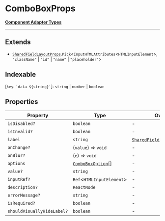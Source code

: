 # ComboBoxProps

[**Component Adapter Types**](component-inventory.md)

***

## Extends

- [`SharedFieldLayoutProps`](FieldLayout.FieldLayoutTypes.Interface.SharedFieldLayoutProps.md).`Pick`\<`InputHTMLAttributes`\<`HTMLInputElement`\>, `"className"` \| `"id"` \| `"name"` \| `"placeholder"`\>

## Indexable

\[`key`: `` `data-${string}` ``\]: `string` \| `number` \| `boolean`

## Properties

| Property | Type | Overrides | Inherited from |
| ------ | ------ | ------ | ------ |
| <a id="isdisabled"></a> `isDisabled?` | `boolean` | - | - |
| <a id="isinvalid"></a> `isInvalid?` | `boolean` | - | - |
| <a id="label"></a> `label` | `string` | [`SharedFieldLayoutProps`](FieldLayout.FieldLayoutTypes.Interface.SharedFieldLayoutProps.md).[`label`](FieldLayout.FieldLayoutTypes.Interface.SharedFieldLayoutProps.md#label) | - |
| <a id="onchange"></a> `onChange?` | (`value`) => `void` | - | - |
| <a id="onblur"></a> `onBlur?` | (`e`) => `void` | - | - |
| <a id="options"></a> `options` | [`ComboBoxOption`](ComboBox.ComboBoxTypes.Interface.ComboBoxOption.md)[] | - | - |
| <a id="value"></a> `value?` | `string` | - | - |
| <a id="inputref"></a> `inputRef?` | `Ref`\<`HTMLInputElement`\> | - | - |
| <a id="description"></a> `description?` | `ReactNode` | - | [`SharedFieldLayoutProps`](FieldLayout.FieldLayoutTypes.Interface.SharedFieldLayoutProps.md).[`description`](FieldLayout.FieldLayoutTypes.Interface.SharedFieldLayoutProps.md#description) |
| <a id="errormessage"></a> `errorMessage?` | `string` | - | [`SharedFieldLayoutProps`](FieldLayout.FieldLayoutTypes.Interface.SharedFieldLayoutProps.md).[`errorMessage`](FieldLayout.FieldLayoutTypes.Interface.SharedFieldLayoutProps.md#errormessage) |
| <a id="isrequired"></a> `isRequired?` | `boolean` | - | [`SharedFieldLayoutProps`](FieldLayout.FieldLayoutTypes.Interface.SharedFieldLayoutProps.md).[`isRequired`](FieldLayout.FieldLayoutTypes.Interface.SharedFieldLayoutProps.md#isrequired) |
| <a id="shouldvisuallyhidelabel"></a> `shouldVisuallyHideLabel?` | `boolean` | - | [`SharedFieldLayoutProps`](FieldLayout.FieldLayoutTypes.Interface.SharedFieldLayoutProps.md).[`shouldVisuallyHideLabel`](FieldLayout.FieldLayoutTypes.Interface.SharedFieldLayoutProps.md#shouldvisuallyhidelabel) |
